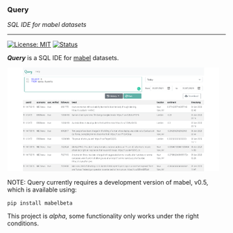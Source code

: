 ### Query

_SQL IDE for mabel datasets_

---

[![License: MIT](https://img.shields.io/badge/License-MIT-blue.svg)](https://opensource.org/licenses/MIT)
[![Status](https://img.shields.io/badge/status-alpha-orange)](https://github.com/mabel-dev/query)

**_Query_** is a SQL IDE for [mabel](https://github.com/mabel-dev/mabel) datasets.

<img src="assets/screen-shot.png" height="240px">

NOTE: Query currently requires a development version of mabel, v0.5, which is available using:

~~~
pip install mabelbeta
~~~

This project is _alpha_, some functionality only works under the right conditions.

